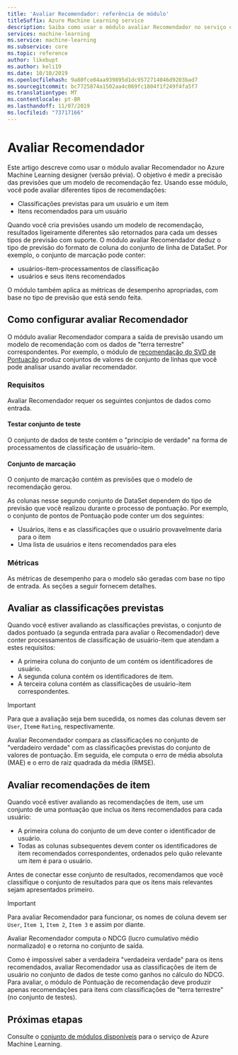 ```yaml
---
title: 'Avaliar Recomendador: referência de módulo'
titleSuffix: Azure Machine Learning service
description: Saiba como usar o módulo avaliar Recomendador no serviço de Azure Machine Learning para avaliar a precisão das previsões de modelo de recomendação.
services: machine-learning
ms.service: machine-learning
ms.subservice: core
ms.topic: reference
author: likebupt
ms.author: keli19
ms.date: 10/10/2019
ms.openlocfilehash: 9a80fce04aa939895d1dc9572714046d9203bad7
ms.sourcegitcommit: bc7725874a1502aa4c069fc1804f1f249f4fa5f7
ms.translationtype: MT
ms.contentlocale: pt-BR
ms.lasthandoff: 11/07/2019
ms.locfileid: "73717166"
---
```

# <a name="evaluate-recommender"></a>Avaliar Recomendador

Este artigo descreve como usar o módulo avaliar Recomendador no Azure Machine Learning designer (versão prévia). O objetivo é medir a precisão das previsões que um modelo de recomendação fez. Usando esse módulo, você pode avaliar diferentes tipos de recomendações:  
  
-   Classificações previstas para um usuário e um item    
-   Itens recomendados para um usuário  
  
Quando você cria previsões usando um modelo de recomendação, resultados ligeiramente diferentes são retornados para cada um desses tipos de previsão com suporte. O módulo avaliar Recomendador deduz o tipo de previsão do formato de coluna do conjunto de linha de DataSet. Por exemplo, o conjunto de marcação pode conter:

- usuários-item-processamentos de classificação
- usuários e seus itens recomendados

O módulo também aplica as métricas de desempenho apropriadas, com base no tipo de previsão que está sendo feita. 

  
## <a name="how-to-configure-evaluate-recommender"></a>Como configurar avaliar Recomendador

O módulo avaliar Recomendador compara a saída de previsão usando um modelo de recomendação com os dados de "terra terrestre" correspondentes. Por exemplo, o módulo de [recomendação do SVD de Pontuação](score-svd-recommender.md) produz conjuntos de valores de conjunto de linhas que você pode analisar usando avaliar recomendador.

### <a name="requirements"></a>Requisitos

Avaliar Recomendador requer os seguintes conjuntos de dados como entrada. 
  
#### <a name="test-dataset"></a>Testar conjunto de teste

O conjunto de dados de teste contém o "princípio de verdade" na forma de processamentos de classificação de usuário-item.  

#### <a name="scored-dataset"></a>Conjunto de marcação

O conjunto de marcação contém as previsões que o modelo de recomendação gerou.  
  
As colunas nesse segundo conjunto de DataSet dependem do tipo de previsão que você realizou durante o processo de pontuação. Por exemplo, o conjunto de pontos de Pontuação pode conter um dos seguintes:

- Usuários, itens e as classificações que o usuário provavelmente daria para o item
- Uma lista de usuários e itens recomendados para eles 

### <a name="metrics"></a>Métricas

As métricas de desempenho para o modelo são geradas com base no tipo de entrada. As seções a seguir fornecem detalhes.

## <a name="evaluate-predicted-ratings"></a>Avaliar as classificações previstas  

Quando você estiver avaliando as classificações previstas, o conjunto de dados pontuado (a segunda entrada para avaliar o Recomendador) deve conter processamentos de classificação de usuário-item que atendam a estes requisitos:
  
-   A primeira coluna do conjunto de um contém os identificadores de usuário.    
-   A segunda coluna contém os identificadores de item.  
-   A terceira coluna contém as classificações de usuário-item correspondentes.  
  
> [!IMPORTANT] 
> Para que a avaliação seja bem sucedida, os nomes das colunas devem ser `User`, `Item`e `Rating`, respectivamente.  
  
Avaliar Recomendador compara as classificações no conjunto de "verdadeiro verdade" com as classificações previstas do conjunto de valores de pontuação. Em seguida, ele computa o erro de média absoluta (MAE) e o erro de raiz quadrada da média (RMSE).



## <a name="evaluate-item-recommendations"></a>Avaliar recomendações de item

Quando você estiver avaliando as recomendações de item, use um conjunto de uma pontuação que inclua os itens recomendados para cada usuário:
  
-   A primeira coluna do conjunto de um deve conter o identificador de usuário.    
-   Todas as colunas subsequentes devem conter os identificadores de item recomendados correspondentes, ordenados pelo quão relevante um item é para o usuário. 

Antes de conectar esse conjunto de resultados, recomendamos que você classifique o conjunto de resultados para que os itens mais relevantes sejam apresentados primeiro.  

> [!IMPORTANT] 
> Para avaliar Recomendador para funcionar, os nomes de coluna devem ser `User`, `Item 1`, `Item 2`, `Item 3` e assim por diante.  
  
Avaliar Recomendador computa o NDCG (lucro cumulativo médio normalizado) e o retorna no conjunto de saída.  
  
Como é impossível saber a verdadeira "verdadeira verdade" para os itens recomendados, avaliar Recomendador usa as classificações de item de usuário no conjunto de dados de teste como ganhos no cálculo do NDCG. Para avaliar, o módulo de Pontuação de recomendação deve produzir apenas recomendações para itens com classificações de "terra terrestre" (no conjunto de testes).  
  

## <a name="next-steps"></a>Próximas etapas

Consulte o [conjunto de módulos disponíveis](module-reference.md) para o serviço de Azure Machine Learning. 
